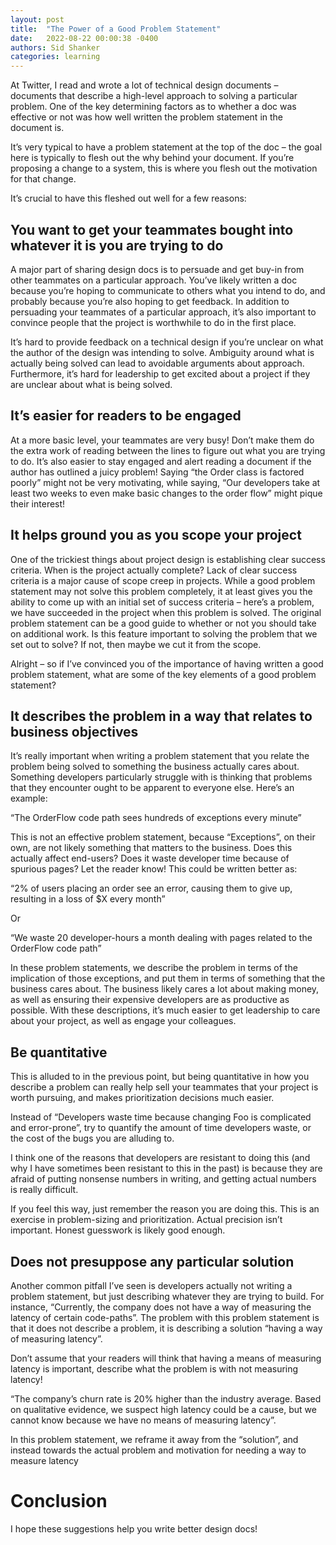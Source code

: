 ```yaml
---
layout: post
title:  "The Power of a Good Problem Statement"
date:   2022-08-22 00:00:38 -0400
authors: Sid Shanker
categories: learning
---
```


At Twitter, I read and wrote a lot of technical design documents – documents that describe a high-level approach to solving a particular problem. One of the key determining factors as to whether a doc was effective or not was how well written the problem statement in the document is.

It’s very typical to have a problem statement at the top of the doc – the goal here is typically to flesh out the why behind your document. If you’re proposing a change to a system, this is where you flesh out the motivation for that change.

It’s crucial to have this fleshed out well for a few reasons:

## You want to get your teammates bought into whatever it is you are trying to do

A major part of sharing design docs is to persuade and get buy-in from other teammates on a particular approach. You’ve likely written a doc because you’re hoping to communicate to others what you intend to do, and probably because you’re also hoping to get feedback. In addition to persuading your teammates of a particular approach, it’s also important to convince people that the project is worthwhile to do in the first place.

It’s hard to provide feedback on a technical design if you’re unclear on what the author of the design was intending to solve. Ambiguity around what is actually being solved can lead to avoidable arguments about approach. Furthermore, it’s hard for leadership to get excited about a project if they are unclear about what is being solved.  

## It’s easier for readers to be engaged

At a more basic level, your teammates are very busy! Don’t make them do the extra work of reading between the lines to figure out what you are trying to do. It’s also easier to stay engaged and alert reading a document if the author has outlined a juicy problem! Saying “the Order class is factored poorly” might not be very motivating, while saying, “Our developers take at least two weeks to even make basic changes to the order flow” might pique their interest!

## It helps ground you as you scope your project

One of the trickiest things about project design is establishing clear success criteria. When is the project actually complete? Lack of clear success criteria is a major cause of scope creep in projects. While a good problem statement may not solve this problem completely, it at least gives you the ability to come up with an initial set of success criteria – here’s a problem, we have succeeded in the project when this problem is solved. The original problem statement can be a good guide to whether or not you should take on additional work. Is this feature important to solving the problem that we set out to solve? If not, then maybe we cut it from the scope.

Alright – so if I’ve convinced you of the importance of having written a good problem statement, what are some of the key elements of a good problem statement?

## It describes the problem in a way that relates to business objectives

It’s really important when writing a problem statement that you relate the problem being solved to something the business actually cares about. Something developers particularly struggle with is thinking that problems that they encounter ought to be apparent to everyone else. Here’s an example:

“The OrderFlow code path sees hundreds of exceptions every minute”

This is not an effective problem statement, because “Exceptions”, on their own, are not likely something that matters to the business. Does this actually affect end-users? Does it waste developer time because of spurious pages? Let the reader know! This could be written better as:

“2% of users placing an order see an error, causing them to give up, resulting in a loss of $X every month”

Or

“We waste 20 developer-hours a month dealing with pages related to the OrderFlow code path”

In these problem statements, we describe the problem in terms of the implication of those exceptions, and put them in terms of something that the business cares about. The business likely cares a lot about making money, as well as ensuring their expensive developers are as productive as possible. With these descriptions, it’s much easier to get leadership to care about your project, as well as engage your colleagues.

## Be quantitative

This is alluded to in the previous point, but being quantitative in how you describe a problem can really help sell your teammates that your project is worth pursuing, and makes prioritization decisions much easier.

Instead of “Developers waste time because changing Foo is complicated and error-prone”, try to quantify the amount of time developers waste, or the cost of the bugs you are alluding to.

I think one of the reasons that developers are resistant to doing this (and why I have sometimes been resistant to this in the past) is because they are afraid of putting nonsense numbers in writing, and getting actual numbers is really difficult.

If you feel this way, just remember the reason you are doing this. This is an exercise in problem-sizing and prioritization. Actual precision isn’t important. Honest guesswork is likely good enough.

## Does not presuppose any particular solution

Another common pitfall I’ve seen is developers actually not writing a problem statement, but just describing whatever they are trying to build. For instance, “Currently, the company does not have a way of measuring the latency of certain code-paths”. The problem with this problem statement is that it does not describe a problem, it is describing a solution “having a way of measuring latency”.

Don’t assume that your readers will think that having a means of measuring latency is important, describe what the problem is with not measuring latency!

“The company’s churn rate is 20% higher than the industry average. Based on qualitative evidence, we suspect high latency could be a cause, but we cannot know because we have no means of measuring latency”.

In this problem statement, we reframe it away from the “solution”, and instead towards the actual problem and motivation for needing a way to measure latency

# Conclusion

I hope these suggestions help you write better design docs!